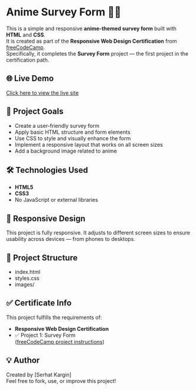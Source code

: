 # Anime Survey Form 📝✨

This is a simple and responsive **anime-themed survey form** built with **HTML** and **CSS**.  
It is created as part of the **Responsive Web Design Certification** from [freeCodeCamp](https://www.freecodecamp.org/).  
Specifically, it completes the **Survey Form** project — the first project in the certification path.

## 🌐 Live Demo
[Click here to view the live site](https://SerhatKargin.github.io/anime-survey/)  

## 🎯 Project Goals

- Create a user-friendly survey form
- Apply basic HTML structure and form elements
- Use CSS to style and visually enhance the form
- Implement a responsive layout that works on all screen sizes
- Add a background image related to anime

## 🛠️ Technologies Used

- **HTML5**
- **CSS3**
- No JavaScript or external libraries

## 📱 Responsive Design

This project is fully responsive. It adjusts to different screen sizes to ensure usability across devices — from phones to desktops.

## 📁 Project Structure

- index.html
- styles.css
- images/

## ✅ Certificate Info

This project fulfills the requirements of:
- **Responsive Web Design Certification**
- ✅ Project 1: Survey Form  
  ([freeCodeCamp project instructions](https://www.freecodecamp.org/learn/responsive-web-design/responsive-web-design-projects/build-a-survey-form))

## 💡 Author

Created by [Serhat Kargin]  
Feel free to fork, use, or improve this project!

